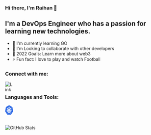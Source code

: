 ### Hi there, I'm Raihan 👋

## I'm a DevOps Engineer who has a passion for learning new technologies.
-   🔭 I'm currently learning GO
-   🌱 I'm Looking to collaborate with other developers
-   🥅 2022 Goals: Learn more about web3
-   ⚡ Fun fact: I love to play and watch Football

### Connect with me:

<a href="https://www.linkedin.com/in/raihan-a-843296157/" target="_blank"><img href height="32" align="left" alt="LinkedIn" width="26px" src="https://unpkg.com/simple-icons@v6/icons/linkedin.svg" /></a>

<br />

### Languages and Tools:

<img href height="32" align="left" alt="Kubernetes" width="26px" src="https://raw.githubusercontent.com/github/explore/01ea2a586e5da744792d0ccfce2f68b861f29301/topics/kubernetes/kubernetes.png" />

<br />
<br />
<br />

![GitHub Stats](https://github-readme-stats.vercel.app/api?username=raihan11x&theme=radical)
